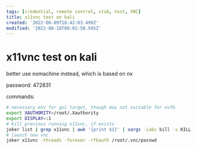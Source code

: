 ```yaml
---
tags: [credential, remote control, stub, test, VNC]
title: x11vnc test on kali
created: '2022-08-09T18:42:03.499Z'
modified: '2022-08-18T08:02:58.595Z'
---
```


# x11vnc test on kali

better use nomachine instead, which is based on nx

password: 472831

commands:
```bash
# necessary env for gui target, though may not suitable for xvfb
export XAUTHORITY=/root/.Xauthority
export DISPLAY=:1
# kill previous running x11vnc, if exists
joker list | grep x11vnc | awk '{print $1}' | xargs -iabc kill -s KILL abc
# launch new vnc
joker x11vnc -threads -forever -rfbauth /root/.vnc/passwd
```
